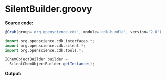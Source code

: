 # SilentBuilder.groovy
**Source code:**
```groovy
@Grab(group='org.openscience.cdk', module='cdk-bundle', version='2.8')

import org.openscience.cdk.interfaces.*;
import org.openscience.cdk.silent.*;
import org.openscience.cdk.tools.*;

IChemObjectBuilder builder =
  SilentChemObjectBuilder.getInstance();
```
**Output:**
```plain
```

